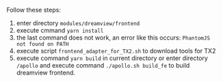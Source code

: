Follow these steps:
1.	enter directory `modules/dreamview/frontend`
2.	execute cmmand `yarn install`
3.	the last command does not work, an error like this occurs: `PhantomJS not found on PATH`
4.	execute script `frontend_adapter_for_TX2.sh` to download tools for TX2
5.	execute command `yarn build` in current directory or enter directory `/apollo` and execute command `./apollo.sh build_fe` to build dreamview frontend.
